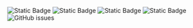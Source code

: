 ![Static Badge](https://img.shields.io/badge/blacklists-60-000000) ![Static Badge](https://img.shields.io/badge/blacklisted-2773016-cc0000) ![Static Badge](https://img.shields.io/badge/whitelisted-2245-00CC00) ![Static Badge](https://img.shields.io/badge/streaming_blacklist-28107-000000) ![GitHub issues](https://img.shields.io/github/issues/fabriziosalmi/blacklists)
